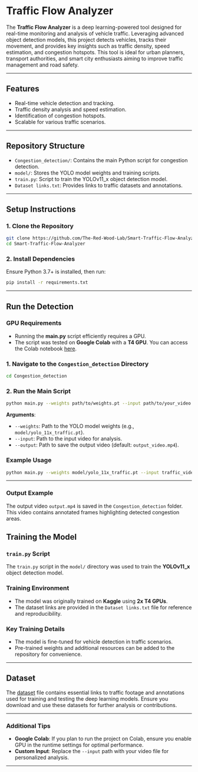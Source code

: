 # Traffic Flow Analyzer

The **Traffic Flow Analyzer** is a deep learning-powered tool designed for real-time monitoring and analysis of vehicle traffic. Leveraging advanced object detection models, this project detects vehicles, tracks their movement, and provides key insights such as traffic density, speed estimation, and congestion hotspots. This tool is ideal for urban planners, transport authorities, and smart city enthusiasts aiming to improve traffic management and road safety.

---

## Features
- Real-time vehicle detection and tracking.
- Traffic density analysis and speed estimation.
- Identification of congestion hotspots.
- Scalable for various traffic scenarios.

---

## Repository Structure
- `Congestion_detection/`: Contains the main Python script for congestion detection.
- `model/`: Stores the YOLO model weights and training scripts.
- `train.py`: Script to train the YOLOv11_x object detection model.
- `Dataset links.txt`: Provides links to traffic datasets and annotations.

---

## Setup Instructions

### 1. Clone the Repository
```bash
git clone https://github.com/The-Red-Wood-Lab/Smart-Traffic-Flow-Analyzer.git
cd Smart-Traffic-Flow-Analyzer
```

### 2. Install Dependencies
Ensure Python 3.7+ is installed, then run:
```bash
pip install -r requirements.txt
```

---

## Run the Detection

### GPU Requirements
- Running the **main.py** script efficiently requires a GPU.
- The script was tested on **Google Colab** with a **T4 GPU**. You can access the Colab notebook [here](link-to-colab).

### 1. Navigate to the `Congestion_detection` Directory
```bash
cd Congestion_detection
```

### 2. Run the Main Script
```bash
python main.py --weights path/to/weights.pt --input path/to/your_video.mp4 --output path/to/output_video.mp4
```

   **Arguments**:
   - `--weights`: Path to the YOLO model weights (e.g., `model/yolo_11x_traffic.pt`).
   - `--input`: Path to the input video for analysis.
   - `--output`: Path to save the output video (default: `output_video.mp4`).

### Example Usage
```bash
python main.py --weights model/yolo_11x_traffic.pt --input traffic_video.mp4 --output detected_output.mp4
```

---
### Output Example

The output video `output.mp4` is saved in the `Congestion_detection` folder. This video contains annotated frames highlighting detected congestion areas.
## Training the Model

### `train.py` Script
The `train.py` script in the `model/` directory was used to train the **YOLOv11_x** object detection model.

### Training Environment
- The model was originally trained on **Kaggle** using **2x T4 GPUs**.
- The dataset links are provided in the `Dataset links.txt` file for reference and reproducibility.

### Key Training Details
- The model is fine-tuned for vehicle detection in traffic scenarios.
- Pre-trained weights and additional resources can be added to the repository for convenience.

---

## Dataset

The [dataset](https://github.com/tsp1718/Smart-Traffic-Flow-Analyzer/blob/main/Dataset/dataset.txt) file contains essential links to traffic footage and annotations used for training and testing the deep learning models. Ensure you download and use these datasets for further analysis or contributions.

---

### Additional Tips
- **Google Colab**: If you plan to run the project on Colab, ensure you enable GPU in the runtime settings for optimal performance.
- **Custom Input**: Replace the `--input` path with your video file for personalized analysis.

---
